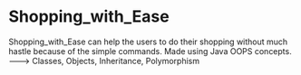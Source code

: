 # Shopping_with_Ease
Shopping_with_Ease can help the users to do their shopping without much hastle because of the simple commands.
Made using Java OOPS concepts. ---> Classes, Objects, Inheritance, Polymorphism
